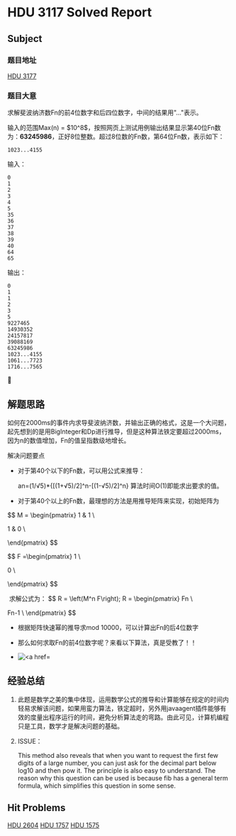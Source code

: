 # HDU 3117 Solved Report

## Subject 
### 题目地址

[HDU 3177](http://acm.hdu.edu.cn/showproblem.php?pid=3117)

### 题目大意

求解斐波纳济数Fn的前4位数字和后四位数字，中间的结果用"..."表示。

输入的范围Max(n) =  \$10^8\$，按照网页上测试用例输出结果显示第40位Fn数为：**63245986**，正好8位整数。超过8位数的Fn数，第64位Fn数，表示如下：

```
1023...4155
```

输入：

```
0
1
2
3
4
5
35
36
37
38
39
40
64
65
```

输出：

```
0
1
1
2
3
5
9227465
14930352
24157817
39088169
63245986
1023...4155
1061...7723
1716...7565
```



## 解题思路

如何在2000ms的事件内求导斐波纳济数，并输出正确的格式，这是一个大问题，起先想到的是用BigInteger和Dp进行推导，但是这种算法铁定要超过2000ms，因为n的数值增加，Fn的值呈指数级地增长。

解决问题要点

- 对于第40个以下的Fn数，可以用公式来推导：

  an=(1/√5)*{[(1+√5)/2]^n-[(1-√5)/2]^n}  算法时间O(1)即能求出要求的值。

- 对于第40个以上的Fn数，最理想的方法是用推导矩阵来实现，初始矩阵为

$$
M = \begin{pmatrix} 
1 & 1 \\

1 & 0 \\

\end{pmatrix}
$$

$$
F =\begin{pmatrix}
1 \\

0 \\

\end{pmatrix}
$$

​       求解公式为：
$$
R = \left(M^n F\right);
R = \begin{pmatrix} 
Fn \\

Fn-1 \\
\end{pmatrix}
$$


- 根据矩阵快速幂的推导求mod 10000，可以计算出Fn的后4位数字

- 那么如何求取Fn的前4位数字呢？来看以下算法，真是受教了！！

- ![ <a href=](https://www.programmersought.com/images/703/d9de167bc0f369a4a5effb0b24159f67.JPEG)

  

  

## 经验总结

1. 此题是数学之美的集中体现，运用数学公式的推导和计算能够在规定的时间内轻易求解该问题，如果用蛮力算法，铁定超时，另外用javaagent插件能够有效的度量出程序运行的时间，避免分析算法走的弯路。由此可见，计算机编程只是工具，数学才是解决问题的基础。

2. ISSUE：

     This method also reveals that when you want to request the first few digits of a large number, you can just ask for the decimal part below log10 and then pow it. The principle is also easy to understand. The reason why this question can be used is because fib has a general term formula, which simplifies this question in some sense.



## Hit Problems
[HDU 2604](http://acm.hdu.edu.cn/showproblem.php?pid=2604)
[HDU 1757](http://acm.hdu.edu.cn/showproblem.php?pid=1757)
[HDU 1575](http://acm.hdu.edu.cn/showproblem.php?pid=1575)

